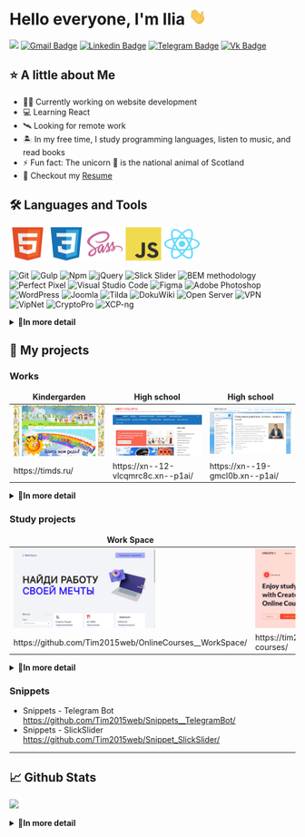 # Hello everyone, I'm Ilia <img src="https://raw.githubusercontent.com/Tim2015web/Tim2015web/main/assets/smaile__hi.gif" height="30px">

![](https://komarev.com/ghpvc/?username=Tim2015web&color=blue)
[![Gmail Badge](https://img.shields.io/badge/-Gmail-red?style=flat&logo=Gmail&logoColor=white)](mailto:Tim2015web@gmail.com)
[![Linkedin Badge](https://img.shields.io/badge/-LinkedIn-0e76a8?style=flat-square&logo=Linkedin&logoColor=white)](https://www.linkedin.com/in/iliagreenrus)
[![Telegram Badge](https://img.shields.io/badge/-Telegram-blue?style=flat&logo=Telegram&logoColor=white)](https://t.me/IliaGreenRus)
[![Vk Badge](https://img.shields.io/badge/-VKontakte-blue?style=flat&logo=Vk&logoColor=white)](https://vk.com/ilyagreen91)

## ⭐ A little about Me

- 👨‍💻 Currently working on website development
- 💻 Learning React
- 🛰️ Looking for remote work
- 🏝️ In my free time, I study programming languages, listen to music, and read books
- ⚡ Fun fact: The unicorn 🦄 is the national animal of Scotland
- 📝 Checkout my [Resume](https://raw.githubusercontent.com/Tim2015web/Tim2015web/main/resume.pdf)

## 🛠️ Languages and Tools

<code><img src="https://raw.githubusercontent.com/Tim2015web/Tim2015web/main/assets/icon__html5.svg" width="64px" height="60px"></code>
<code><img src="https://raw.githubusercontent.com/Tim2015web/Tim2015web/main/assets/icon__css3.svg" width="64px" height="60px"></code>
<code><img src="https://raw.githubusercontent.com/Tim2015web/Tim2015web/main/assets/icon__sass.svg" width="64px" height="60px"></code>
<code><img src="https://raw.githubusercontent.com/Tim2015web/Tim2015web/main/assets/icon__js.svg" width="64px" height="60px"></code>
<code><img src="https://raw.githubusercontent.com/Tim2015web/Tim2015web/main/assets/icon__react.svg" width="64px" height="60px"></code>

<p>
<img alt="Git" src="https://img.shields.io/badge/-Git-F05032?style=flat-square&logo=git&logoColor=white">
<img alt="Gulp" src="https://img.shields.io/badge/-Gulp-CF4647?style=flat-square&logo=gulp&logoColor=white">
<img alt="Npm" src="https://img.shields.io/badge/-NPM-CB3837?style=flat-square&logo=npm&logoColor=white">
<img alt="jQuery" src="https://img.shields.io/badge/-jQuery-0769AD?style=flat-square&logo=jquery&logoColor=white">
<img alt="Slick Slider" src="https://img.shields.io/badge/-Slick Slider-3498db?style=flat-square&logo=dask&logoColor=white">
<img alt="BEM methodology" src="https://img.shields.io/badge/-BEM methodology-17a1e6?style=flat-square&logo=bem&logoColor=white">
<img alt="Perfect Pixel" src="https://img.shields.io/badge/-Perfect Pixel-E4405F?style=flat-square&logo=dask&logoColor=white">
<img alt="Visual Studio Code" src="https://img.shields.io/badge/-VS Code-007ACC?style=flat-square&logo=visualstudiocode&logoColor=white">
<img alt="Figma" src="https://img.shields.io/badge/-Figma-F24E1E?style=flat-square&logo=figma&logoColor=white">
<img alt="Adobe Photoshop" src="https://img.shields.io/badge/-Adobe Photoshop-31A8FF?style=flat-square&logo=adobephotoshop&logoColor=white">
<img alt="WordPress" src="https://img.shields.io/badge/-Word Press-21759B?style=flat-square&logo=wordpress&logoColor=white">
<img alt="Joomla" src="https://img.shields.io/badge/-Joomla-5091CD?style=flat-square&logo=joomla&logoColor=white">
<img alt="Tilda" src="https://img.shields.io/badge/-Tilda-000000?style=flat-square&logo=dask&logoColor=white">
<img alt="DokuWiki" src="https://img.shields.io/badge/-DokuWiki-D0E796?style=flat-square&logo=dask&logoColor=white">
<img alt="Open Server" src="https://img.shields.io/badge/-Open Server-3F4551?style=flat-square&logo=dask&logoColor=white">
<img alt="VPN" src="https://img.shields.io/badge/-VPN-EA7E20?style=flat-square&logo=openvpn&logoColor=white">
<img alt="VipNet" src="https://img.shields.io/badge/-VipNet-EE3124?style=flat-square&logo=dask&logoColor=white">
<img alt="CryptoPro" src="https://img.shields.io/badge/-CryptoPro-E6484F?style=flat-square&logo=dask&logoColor=white">
<img alt="XCP-ng" src="https://img.shields.io/badge/-XCP ng-06062C?style=flat-square&logo=dask&logoColor=white">
</p>

<details>
<summary><b>📄In more detail</b></summary>

#### 🤖 Hard skills

- HTML5 + CSS3, Sass (SCSS), JavaScript, React
- Git, Gulp, npm
- jQuery, Slick Slider
- BEM methodology, Perfect Pixel
- VS Code, Figma, Photoshop
- WordPress, Joomla, Tilda, DokuWiki
- Open Server, VPN, VipNet, CryptoPro, XCP-ng

#### 🏄‍♂️ Soft skills

- 🏫 Higher education
- 🎓 English proficiency (Pre-Intermediate)
- 🚗 Driver's license (category A, B) and personal car
- 🌎 Ability to search, evaluate, and analyze information
- 🏆 Accountability for delivering results
- 🥋 Embracing an active lifestyle and maintaining a healthy way of living

</details>

## 💼 My projects

### Works

<table>
  <thead align="center">
    <tr border: none;>
      <td><b>Kindergarden</b></td>
      <td><b>High school</b></td>
      <td><b>High school</b></td>
    </tr>
  </thead>
  <tbody>
    <tr>
      <td><img src="https://raw.githubusercontent.com/Tim2015web/Tim2015web/main/works/site__1.jpg" width="250px"></td>
      <td><img src="https://raw.githubusercontent.com/Tim2015web/Tim2015web/main/works/site__2.jpg" width="250px"></td>
      <td><img src="https://raw.githubusercontent.com/Tim2015web/Tim2015web/main/works/site__3.jpg" width="250px"></td>
    </tr>
	  <tr>
      <td>https://timds.ru/</td>
      <td>https://xn--12-vlcqmrc8c.xn--p1ai/</td>
      <td>https://xn--19-gmcl0b.xn--p1ai/</td>
    </tr>
  </tbody>
</table>

<details>
<summary><b>📄In more detail</b></summary>

####

- [Website - Kindergarden](https://timds.ru/)
- [Website - High school](https://xn--12-vlcqmrc8c.xn--p1ai/)
- [Website - High school](https://xn--19-gmcl0b.xn--p1ai/)
- [Web application - HappyCat](https://github.com/Tim2015web/HappyCat/)

</details>

### Study projects

<table>
  <thead align="center">
    <tr border: none;>
      <td><b>Work Space</b></td>
      <td><b>Online courses</b></td>
      <td><b>Parallax Website</b></td>
    </tr>
  </thead>
  <tbody>
    <tr>
      <td><img src="https://raw.githubusercontent.com/Tim2015web/Tim2015web/main/works/study__1.jpg" width="250px"></td>
      <td><img src="https://raw.githubusercontent.com/Tim2015web/Tim2015web/main/works/study__2.jpg" width="250px"></td>
      <td><img src="https://raw.githubusercontent.com/Tim2015web/Tim2015web/main/works/study__3.jpg" width="250px"></td>
    </tr>
	  <tr>
      <td>https://github.com/Tim2015web/OnlineCourses__WorkSpace/</td>
      <td>https://tim2015web.github.io/layout_online-courses/</td>
      <td>https://github.com/Tim2015web/ExampleParallaxWebsite/</td>
    </tr>
  </tbody>
</table>

<details>
<summary><b>📄In more detail</b></summary>

####

- [Online Courses - Work Space](https://github.com/Tim2015web/OnlineCourses__WorkSpace/)
- [Layout - online-courses](https://tim2015web.github.io/layout_online-courses/)
- [Layout - partner-with-konstruct](https://tim2015web.github.io/layout_partner-with-konstruct/)
- [Layout - finance-ledger](https://tim2015web.github.io/layouts_finance-ledger/)
- [Layout - noemi-theme](https://tim2015web.github.io/study_html/)
- [Layout - free-business-theme](https://tim2015web.github.io/layouts_free-business-theme/)
- [Layout - alto](https://tim2015web.github.io/layout_alto/)
- [Web application - Tic Tac Toe](https://tim2015web.github.io/tic-tac-toe/)
- [Online Courses - Parallax Website](https://github.com/Tim2015web/ExampleParallaxWebsite/)
- [Online Courses - Layout Signup Form](https://github.com/Tim2015web/ExampleSignupForm/)
- [Online Courses - Maxima-test-task-01-main](https://github.com/Tim2015web/Example__maxima-test-task-01-main/)
- [Online Courses - Maxima-test-task-02-main](https://github.com/Tim2015web/Example__maxima-test-task-02-main/)
- [Online Courses - Maxima-test-task-03-main](https://github.com/Tim2015web/Example__maxima-test-task-03-main/)

</details>

### Snippets

- Snippets - Telegram Bot https://github.com/Tim2015web/Snippets__TelegramBot/
- Snippets - SlickSlider https://github.com/Tim2015web/Snippet_SlickSlider/

---

## 📈 Github Stats

![](https://github-profile-summary-cards.vercel.app/api/cards/profile-details?username=Tim2015web&theme=default)

<details>
<summary><b>📄In more detail</b></summary>

![](http://github-profile-summary-cards.vercel.app/api/cards/stats?username=Tim2015web&theme=default)
![](http://github-profile-summary-cards.vercel.app/api/cards/repos-per-language?username=Tim2015web&theme=default)
![](http://github-profile-summary-cards.vercel.app/api/cards/productive-time?username=Tim2015web&theme=default&utcOffset=8)
![](http://github-profile-summary-cards.vercel.app/api/cards/most-commit-language?username=Tim2015web&theme=default)

</details>